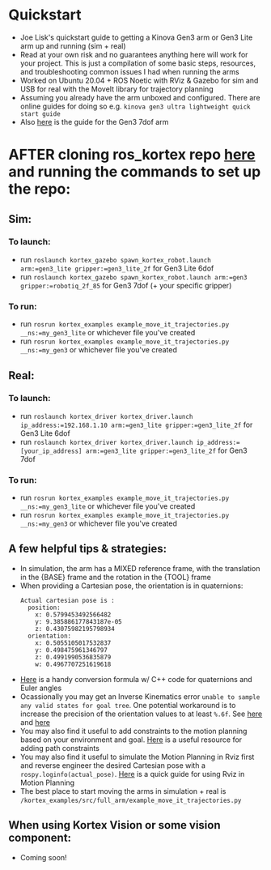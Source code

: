 # Quickstart
- Joe Lisk's quickstart guide to getting a Kinova Gen3 arm or Gen3 Lite arm up and running (sim + real)
- Read at your own risk and no guarantees anything here will work for your project. This is just a compilation of some basic steps, resources, and troubleshooting common issues I had when running the arms
- Worked on Ubuntu 20.04 + ROS Noetic with RViz & Gazebo for sim and USB for real with the MoveIt library for trajectory planning
- Assuming you already have the arm unboxed and configured. There are online guides for doing so e.g. `kinova gen3 ultra lightweight quick start guide`
- Also [here](https://www.kinovarobotics.com/uploads/User-Guide-Gen3-R07.pdf) is the guide for the Gen3 7dof arm

# AFTER cloning ros_kortex repo [here](https://github.com/Kinovarobotics/ros_kortex) and running the commands to set up the repo:
## Sim:
### To launch:
- run `roslaunch kortex_gazebo spawn_kortex_robot.launch arm:=gen3_lite gripper:=gen3_lite_2f` for Gen3 Lite 6dof
- run `roslaunch kortex_gazebo spawn_kortex_robot.launch arm:=gen3 gripper:=robotiq_2f_85` for Gen3 7dof (+ your specific gripper)
### To run:
- run `rosrun kortex_examples example_move_it_trajectories.py __ns:=my_gen3_lite` or whichever file you've created
- run `rosrun kortex_examples example_move_it_trajectories.py __ns:=my_gen3` or whichever file you've created
## Real:
### To launch:
- run `roslaunch kortex_driver kortex_driver.launch ip_address:=192.168.1.10 arm:=gen3_lite gripper:=gen3_lite_2f` for Gen3 Lite 6dof
- run `roslaunch kortex_driver kortex_driver.launch ip_address:=[your_ip_address] arm:=gen3_lite gripper:=gen3_lite_2f` for Gen3 7dof
### To run:
- run `rosrun kortex_examples example_move_it_trajectories.py __ns:=my_gen3_lite` or whichever file you've created
- run `rosrun kortex_examples example_move_it_trajectories.py __ns:=my_gen3` or whichever file you've created
## A few helpful tips & strategies:
- In simulation, the arm has a MIXED reference frame, with the translation in the {BASE} frame and the rotation in the {TOOL} frame
- When providing a Cartesian pose, the orientation is in quaternions:
  ```
  Actual cartesian pose is : 
    position: 
      x: 0.5799453492566482
      y: 9.385886177843187e-05
      z: 0.43075982195798934
    orientation: 
      x: 0.5055105017532837
      y: 0.498475961346797
      z: 0.4991990536835879
      w: 0.4967707251619618
  ```
- [Here](https://en.wikipedia.org/wiki/Conversion_between_quaternions_and_Euler_angles) is a handy conversion formula w/ C++ code for quaternions and Euler angles
- Ocassionally you may get an Inverse Kinematics error `unable to sample any valid states for goal tree`. One potential workaround is to increase the precision of the orientation values to at least `%.6f`. See [here](https://answers.ros.org/question/322366/moveit-unable-to-sample-any-valid-states-for-goal-tree/) and [here](https://groups.google.com/g/moveit-users/c/yRthi64affg)
- You may also find it useful to add constraints to the motion planning based on your environment and goal. [Here](https://moveit.ros.org/moveit/2020/09/10/ompl-constrained-planning-gsoc.html) is a useful resource for adding path constraints
- You may also find it useful to simulate the Motion Planning in Rviz first and reverse engineer the desired Cartesian pose with a `rospy.loginfo(actual_pose)`. [Here](https://www.youtube.com/watch?v=18mouzWyqRo) is a quick guide for using Rviz in Motion Planning
- The best place to start moving the arms in simulation + real is `/kortex_examples/src/full_arm/example_move_it_trajectories.py`

## When using Kortex Vision or some vision component:
- Coming soon!



